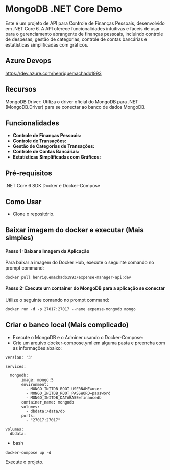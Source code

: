 # MongoDB .NET Core Demo
Este é um projeto de API para Controle de Finanças Pessoais, desenvolvido em .NET Core 6. A API oferece funcionalidades intuitivas e fáceis de usar para o gerenciamento abrangente de finanças pessoais, incluindo controle de despesas, gestão de categorias, controle de contas bancárias e estatísticas simplificadas com gráficos.

## Azure Devops
https://dev.azure.com/henriquemachado1993

## Recursos
MongoDB Driver: Utiliza o driver oficial do MongoDB para .NET (MongoDB.Driver) para se conectar ao banco de dados MongoDB.

## Funcionalidades

- **Controle de Finanças Pessoais:**
- **Controle de Transações:**
- **Gestão de Categorias de Transações:**
- **Controle de Contas Bancárias:**
- **Estatísticas Simplificadas com Gráficos:**

## Pré-requisitos
.NET Core 6 SDK
Docker e Docker-Compose

## Como Usar
* Clone o repositório.

## Baixar imagem do docker e executar (Mais simples)
#### Passo 1: Baixar a Imagem da Aplicação

Para baixar a imagem do Docker Hub, execute o seguinte comando no prompt command:

``` 
docker pull henriquemachado1993/expense-manager-api:dev 
```

#### Passo 2: Execute um container do MongoDB para a aplicação se conectar
Utilize o seguinte comando no prompt command:
```
docker run -d -p 27017:27017 --name expense-mongodb mongo
```

## Criar o banco local (Mais complicado)
* Execute o MongoDB e o Adminer usando o Docker-Compose:
* Crie um arquivo docker-compose.yml em alguma pasta e preencha com as informações abaixo:
```
version: '3'

services:

  mongodb:
       image: mongo:5
       environment:
         - MONGO_INITDB_ROOT_USERNAME=user
         - MONGO_INITDB_ROOT_PASSWORD=password
         - MONGO_INITDB_DATABASE=financedb
       container_name: mongodb
       volumes:
         - dbdata:/data/db
       ports:
         - "27017:27017"

volumes:
  dbdata:
```
* bash
```
docker-compose up -d
```

Execute o projeto.
